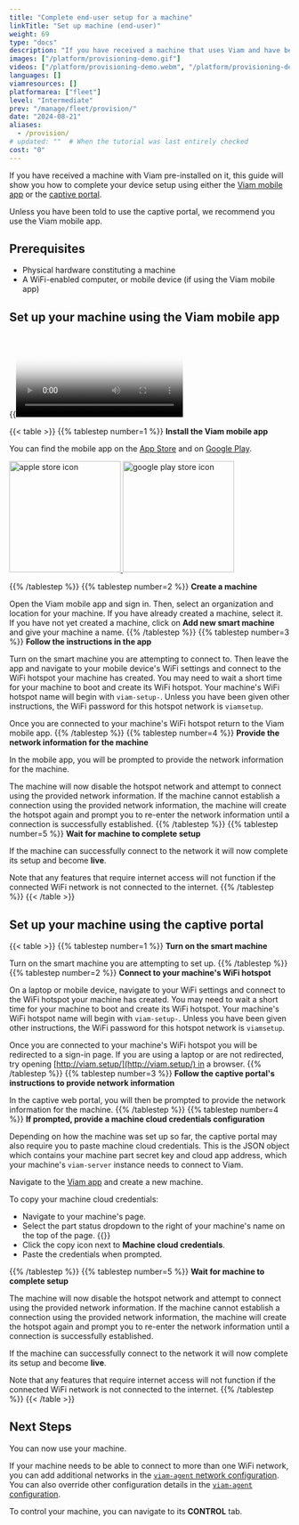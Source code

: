 ```yaml
---
title: "Complete end-user setup for a machine"
linkTitle: "Set up machine (end-user)"
weight: 69
type: "docs"
description: "If you have received a machine that uses Viam and have been pointed to this guide, this guide will show you how to set it up."
images: ["/platform/provisioning-demo.gif"]
videos: ["/platform/provisioning-demo.webm", "/platform/provisioning-demo.mp4"]
languages: []
viamresources: []
platformarea: ["fleet"]
level: "Intermediate"
prev: "/manage/fleet/provision/"
date: "2024-08-21"
aliases:
  - /provision/
# updated: ""  # When the tutorial was last entirely checked
cost: "0"
---
```


If you have received a machine with Viam pre-installed on it, this guide will show you how to complete your device setup using either the [Viam mobile app](#set-up-your-machine-using-the-viam-mobile-app) or the [captive portal](#set-up-your-machine-using-the-captive-portal).

Unless you have been told to use the captive portal, we recommend you use the Viam mobile app.

## Prerequisites

- Physical hardware constituting a machine
- A WiFi-enabled computer, or mobile device (if using the Viam mobile app)

## Set up your machine using the Viam mobile app

{{<video webm_src="/platform/provisioning-demo.webm" mp4_src="/platform/provisioning-demo.mp4" alt="Using the Viam mobile app to provision a new machine with viam-agent." poster="/platform/provisioning-demo.jpg" max-width="300px" class="">}}

{{< table >}}
{{% tablestep number=1 %}}
**Install the Viam mobile app**

You can find the mobile app on the [App Store](https://apps.apple.com/vn/app/viam-robotics/id6451424162) and on [Google Play](https://play.google.com/store/apps/details?id=com.viam.viammobile&hl=en&gl=US).

<a href="https://apps.apple.com/vn/app/viam-robotics/id6451424162" target="_blank">
  <img src="https://github.com/viamrobotics/docs/assets/90707162/a470b65d-1b97-412f-9f97-daf902f2f053" width="200px" alt="apple store icon" class="center-if-small" >
</a>

<a href="https://play.google.com/store/apps/details?id=com.viam.viammobile&hl=en&gl=US" target="_blank">
  <img src="https://github.com/viamrobotics/docs/assets/90707162/6ebd6960-08c5-41d4-81f9-42293fbfdfd4" width="200px" alt="google play store icon" class="center-if-small" >
</a>

{{% /tablestep %}}
{{% tablestep number=2 %}}
**Create a machine**

Open the Viam mobile app and sign in.
Then, select an organization and location for your machine.
If you have already created a machine, select it.
If you have not yet created a machine, click on **Add new smart machine** and give your machine a name.
{{% /tablestep %}}
{{% tablestep number=3 %}}
**Follow the instructions in the app**

Turn on the smart machine you are attempting to connect to.
Then leave the app and navigate to your mobile device's WiFi settings and connect to the WiFi hotspot your machine has created.
You may need to wait a short time for your machine to boot and create its WiFi hotspot.
Your machine's WiFi hotspot name will begin with `viam-setup-`.
Unless you have been given other instructions, the WiFi password for this hotspot network is `viamsetup`.

Once you are connected to your machine's WiFi hotspot return to the Viam mobile app.
{{% /tablestep %}}
{{% tablestep number=4 %}}
**Provide the network information for the machine**

In the mobile app, you will be prompted to provide the network information for the machine.

The machine will now disable the hotspot network and attempt to connect using the provided network information.
If the machine cannot establish a connection using the provided network information, the machine will create the hotspot again and prompt you to re-enter the network information until a connection is successfully established.
{{% /tablestep %}}
{{% tablestep number=5 %}}
**Wait for machine to complete setup**

If the machine can successfully connect to the network it will now complete its setup and become **live**.

Note that any features that require internet access will not function if the connected WiFi network is not connected to the internet.
{{% /tablestep %}}
{{< /table >}}

## Set up your machine using the captive portal

{{< table >}}
{{% tablestep number=1 %}}
**Turn on the smart machine**

Turn on the smart machine you are attempting to set up.
{{% /tablestep %}}
{{% tablestep number=2 %}}
**Connect to your machine's WiFi hotspot**

On a laptop or mobile device, navigate to your WiFi settings and connect to the WiFi hotspot your machine has created.
You may need to wait a short time for your machine to boot and create its WiFi hotspot.
Your machine's WiFi hotspot name will begin with `viam-setup-`.
Unless you have been given other instructions, the WiFi password for this hotspot network is `viamsetup`.

Once you are connected to your machine's WiFi hotspot you will be redirected to a sign-in page.
If you are using a laptop or are not redirected, try opening [http://viam.setup/](http://viam.setup/) in a browser.
{{% /tablestep %}}
{{% tablestep number=3 %}}
**Follow the captive portal's instructions to provide network information**

In the captive web portal, you will then be prompted to provide the network information for the machine.
{{% /tablestep %}}
{{% tablestep number=4 %}}
**If prompted, provide a machine cloud credentials configuration**

Depending on how the machine was set up so far, the captive portal may also require you to paste machine cloud credentials.
This is the JSON object which contains your machine part secret key and cloud app address, which your machine's `viam-server` instance needs to connect to Viam.

Navigate to the [Viam app](https://app.viam.com) and create a new machine.

To copy your machine cloud credentials:

- Navigate to your machine's page.
- Select the part status dropdown to the right of your machine's name on the top of the page.
  {{<imgproc src="configure/machine-part-info.png" resize="500x" declaredimensions=true alt="Machine part info dropdown" class="shadow" >}}
- Click the copy icon next to **Machine cloud credentials**.
- Paste the credentials when prompted.

{{% /tablestep %}}
{{% tablestep number=5 %}}
**Wait for machine to complete setup**

The machine will now disable the hotspot network and attempt to connect using the provided network information.
If the machine cannot establish a connection using the provided network information, the machine will create the hotspot again and prompt you to re-enter the network information until a connection is successfully established.

If the machine can successfully connect to the network it will now complete its setup and become **live**.

Note that any features that require internet access will not function if the connected WiFi network is not connected to the internet.
{{% /tablestep %}}
{{< /table >}}

## Next Steps

You can now use your machine.

If your machine needs to be able to connect to more than one WiFi network, you can add additional networks in the [`viam-agent` network configuration](/manage/reference/viam-agent/#network_configuration).
You can also override other configuration details in the [`viam-agent` configuration](/manage/reference/viam-agent/#configuration).

To control your machine, you can navigate to its **CONTROL** tab.
